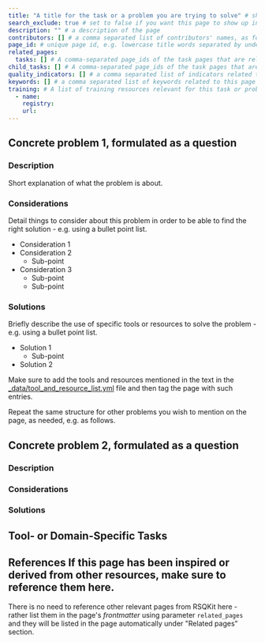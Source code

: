 ```yaml
---
title: "A title for the task or a problem you are trying to solve" # short title
search_exclude: true # set to false if you want this page to show up in search results
description: "" # a description of the page
contributors: [] # a comma separated list of contributors' names, as found in _data/CONTRIBUTORS.yml
page_id: # unique page id, e.g. lowercase title words separated by underscore(s) - for example page_id of 'version control' page could be version_control
related_pages:
  tasks: [] # A comma-separated page_ids of the task pages that are related to the current page
child_tasks: [] # A comma-separated page_ids of the task pages that are tool- or domain-specific sub-tasks to the current page
quality_indicators: [] # a comma separated list of indicators related to this page, according to the ids in https://w3id.org/everse/i/indicators/
keywords: [] # a comma separated list of keywords related to this page (surround multi word terms in quotes), e.g. keywords: ["ci", "cd", "continuous integration", "continuous deployment"]
training: # A list of training resources relevant for this task or problem (e.g from TeSS registry or elsewhere)
  - name:
    registry:
    url:
---
```


## Concrete problem 1, formulated as a question <!-- example: how to version control code? -->

### Description <!-- do not delete this heading and write your text below it -->

Short explanation of what the problem is about.

### Considerations <!-- do not delete this heading and write your text below it -->

Detail things to consider about this problem in order to be able to find the right solution - e.g. using a bullet point list.

- Consideration 1
- Consideration 2
  - Sub-point
- Consideration 3 
  - Sub-point 
  - Sub-point

### Solutions <!-- do not delete this heading and write your text below it -->

Briefly describe the use of specific tools or resources to solve the problem - e.g. using a bullet point list.

- Solution 1
  - Sub-point
- Solution 2

Make sure to add the tools and resources mentioned in the text in the [_data/tool_and_resource_list.yml](_data/tool_and_resource_list.yml) file and then tag the page with such entries.

Repeat the same structure for other problems you wish to mention on the page, as needed, e.g. as follows.

## Concrete problem 2, formulated as a question <!-- example: how to use GitHub to share code ? -->

### Description <!-- do not delete this heading and write your text below it -->

### Considerations <!-- do not delete this heading and write your text below it -->

### Solutions <!-- do not delete this heading and write your text below it -->

## Tool- or Domain-Specific Tasks <!-- do not delete this heading and write your text below it - this is an optional section to list relevant tool- or domain-specific sub-pages -->

## References <!-- do not delete this heading and write your text below it --> If this page has been inspired or derived from other resources, make sure to reference them here.

There is no need to reference other relevant pages from RSQKit here - rather list them in the page's *frontmatter* using parameter `related_pages` and they will be listed in the page automatically under "Related pages" section.